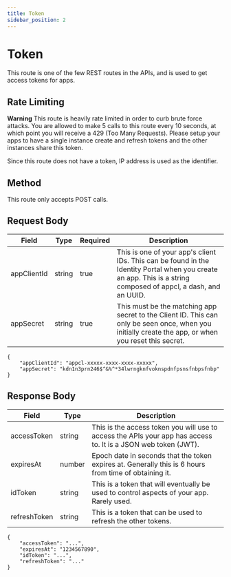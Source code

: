 ```yaml
---
title: Token
sidebar_position: 2
---
```


# Token

This route is one of the few REST routes in the APIs, and is used to get access tokens for apps.

## Rate Limiting

**Warning** This route is heavily rate limited in order to curb brute force attacks. You are allowed to make 5 calls to this route every 10 seconds, at which point you will receive a 429 (Too Many Requests). Please setup your apps to have a single instance create and refresh tokens and the other instances share this token.

Since this route does not have a token, IP address is used as the identifier.

## Method

This route only accepts POST calls.

## Request Body

| Field       | Type   | Required | Description                                                                                                                                                     |
| ----------- | ------ | -------- | --------------------------------------------------------------------------------------------------------------------------------------------------------------- |
| appClientId | string | true     | This is one of your app's client IDs. This can be found in the Identity Portal when you create an app. This is a string composed of appcl, a dash, and an UUID. |
| appSecret   | string | true     | This must be the matching app secret to the Client ID. This can only be seen once, when you initially create the app, or when you reset this secret.            |

```
{
    "appClientId": "appcl-xxxxx-xxxx-xxxx-xxxxx",
    "appSecret": "kdn1n3prn246$^&%^*34lwrngknfvoknspdnfpsnsfnbpsfnbp"
}
```

## Response Body

| Field        | Type   | Description                                                                                                    |
| ------------ | ------ | -------------------------------------------------------------------------------------------------------------- |
| accessToken  | string | This is the access token you will use to access the APIs your app has access to. It is a JSON web token (JWT). |
| expiresAt    | number | Epoch date in seconds that the token expires at. Generally this is 6 hours from time of obtaining it.          |
| idToken      | string | This is a token that will eventually be used to control aspects of your app. Rarely used.                      |
| refreshToken | string | This is a token that can be used to refresh the other tokens.                                                  |

```
{
    "accessToken": "...",
    "expiresAt": "1234567890",
    "idToken": "...",
    "refreshToken": "..."
}
```
